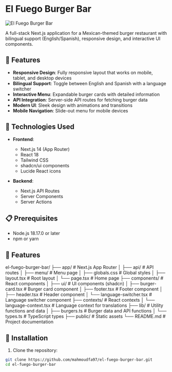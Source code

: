 # El Fuego Burger Bar

![El Fuego Burger Bar](https://placeholder.svg?height=300&width=800&text=El+Fuego+Burger+Bar)

A full-stack Next.js application for a Mexican-themed burger restaurant with bilingual support (English/Spanish), responsive design, and interactive UI components.

## 🌮 Features

- **Responsive Design**: Fully responsive layout that works on mobile, tablet, and desktop devices
- **Bilingual Support**: Toggle between English and Spanish with a language switcher
- **Interactive Menu**: Expandable burger cards with detailed information
- **API Integration**: Server-side API routes for fetching burger data
- **Modern UI**: Sleek design with animations and transitions
- **Mobile Navigation**: Slide-out menu for mobile devices

## 🔧 Technologies Used

- **Frontend**:
  - Next.js 14 (App Router)
  - React 18
  - Tailwind CSS
  - shadcn/ui components
  - Lucide React icons

- **Backend**:
  - Next.js API Routes
  - Server Components
  - Server Actions

## 📋 Prerequisites

- Node.js 18.17.0 or later
- npm or yarn
## 🌮 Features
el-fuego-burger-bar/
├── app/                    # Next.js App Router
│   ├── api/                # API routes
│   ├── menu/               # Menu page
│   ├── globals.css         # Global styles
│   ├── layout.tsx          # Root layout
│   └── page.tsx            # Home page
├── components/             # React components
│   ├── ui/                 # UI components (shadcn)
│   ├── burger-card.tsx     # Burger card component
│   ├── footer.tsx          # Footer component
│   ├── header.tsx          # Header component
│   └── language-switcher.tsx # Language switcher component
├── contexts/               # React contexts
│   └── language-context.tsx # Language context for translations
├── lib/                    # Utility functions and data
│   ├── burgers.ts          # Burger data and API functions
│   └── types.ts            # TypeScript types
├── public/                 # Static assets
└── README.md               # Project documentation


## 🚀 Installation

1. Clone the repository:

```bash
git clone https://github.com/mahmoudfa97/el-fuego-burger-bar.git
cd el-fuego-burger-bar

